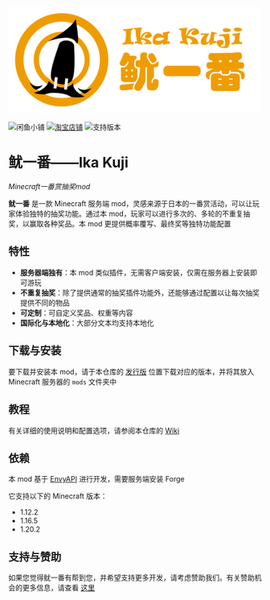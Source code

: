 ![Ika Kuji Logo](logo.png)

<img src="https://img.shields.io/badge/闲鱼同名小铺-鱿一番动漫周边-FFE60F" alt="闲鱼小铺">
<a href="https://shop365119586.taobao.com/"><img src="https://img.shields.io/badge/淘宝同名店铺-鱿一番动漫周边-FF6200" alt="淘宝店铺"></a>
<img src="https://img.shields.io/badge/支持-MC%201.16.5%20&%201.20.2-33ff99" alt="支持版本">

# 鱿一番——Ika Kuji

_Minecraft一番赏抽奖mod_

**鱿一番** 是一款 Minecraft 服务端 mod，灵感来源于日本的一番赏活动，可以让玩家体验独特的抽奖功能。通过本 mod，玩家可以进行多次的、多轮的不重复抽奖，以赢取各种奖品。本 mod 更提供概率覆写、最终奖等独特功能配置

## 特性

- **服务器端独有**：本 mod 类似插件，无需客户端安装，仅需在服务器上安装即可游玩
- **不重复抽奖**：除了提供通常的抽奖插件功能外，还能够通过配置以让每次抽奖提供不同的物品
- **可定制**：可自定义奖品、权重等内容
- **国际化与本地化**：大部分文本均支持本地化

## 下载与安装

要下载并安装本 mod，请于本仓库的 [发行版](https://gitee.com/ancientsky/ika-kuji/releases) 位置下载对应的版本，并将其放入 Minecraft 服务器的 `mods` 文件夹中

## 教程

有关详细的使用说明和配置选项，请参阅本仓库的 [Wiki](https://gitee.com/ancientsky/ika-kuji/wiki)

## 依赖

本 mod 基于 [EnvyAPI](https://github.com/EnvyWare/API) 进行开发，需要服务端安装 Forge

它支持以下的 Minecraft 版本：

- 1.12.2
- 1.16.5
- 1.20.2

## 支持与赞助

如果您觉得鱿一番有帮到您，并希望支持更多开发，请考虑赞助我们。有关赞助机会的更多信息，请查看 [这里](https://github.com/username/ika-kuji/sponsorship)
